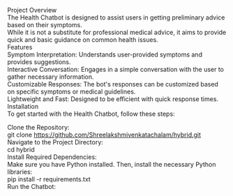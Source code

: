 Project Overview<br>
The Health Chatbot is designed to assist users in getting preliminary advice based on their symptoms.<br> While it is not a substitute for professional medical advice, it aims to provide quick and basic guidance on common health issues.
<br>
Features<br>
Symptom Interpretation: Understands user-provided symptoms and provides suggestions.<br>
Interactive Conversation: Engages in a simple conversation with the user to gather necessary information.<br>
Customizable Responses: The bot's responses can be customized based on specific symptoms or medical guidelines.<br>
Lightweight and Fast: Designed to be efficient with quick response times.<br>
Installation<br>
To get started with the Health Chatbot, follow these steps:<br>

Clone the Repository:<br>
git clone https://github.com/Shreelakshmivenkatachalam/hybrid.git<br>
Navigate to the Project Directory:<br>
cd hybrid<br>
Install Required Dependencies:<br>
Make sure you have Python installed. Then, install the necessary Python libraries:<br>
pip install -r requirements.txt<br>
Run the Chatbot:<br>
